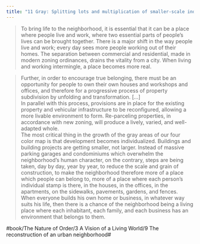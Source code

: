 ```yaml
---
title: "11 Gray: Splitting lots and multiplication of smaller-scale individual buildings"
---
```


> To bring life to the neighborhood, it is essential that it can be a place where people live and work, where two essential parts of people’s lives can be brought together. There is a major shift in the way people live and work; every day sees more people working out of their homes. The separation between commercial and residential, made in modern zoning ordinances, drains the vitality from a city. When living and working intermingle, a place becomes more real.  

> Further, in order to encourage true belonging, there must be an opportunity for people to own their own houses and workshops and offices, and therefore for a progressive process of property subdivision by unfolding and transformation. […]  
> In parallel with this process, provisions are in place for the existing property and vehicular infrastructure to be reconfigured, allowing a more livable environment to form. Re-parceling properties, in accordance with new zoning, will produce a lively, varied, and well-adapted whole.  
> The most critical thing in the growth of the gray areas of our four color map is that development becomes individualized. Buildings and building projects are getting smaller, not larger. Instead of massive parking garages and condominiums which overwhelm the neighborhood’s human character, on the contrary, steps are being taken, day by day, year by year, to reduce the scale and grain of construction, to make the neighborhood therefore more of a place which people can belong to, more of a place where each person’s individual stamp is there, in the houses, in the offices, in the apartments, on the sidewalks, pavements, gardens, and fences.  
> When everyone builds his own home or business, in whatever way suits his life, then there is a chance of the neighborhood being a living place where each inhabitant, each family, and each business has an environment that belongs to them.  

#book/The Nature of Order/3 A Vision of a Living World/9 The reconstruction of an urban neighborhood#